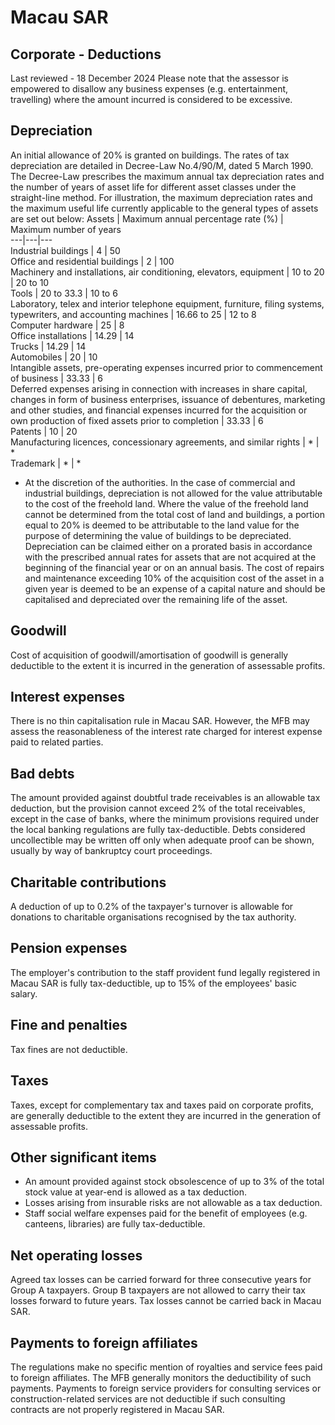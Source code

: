 # Macau SAR
## Corporate - Deductions
Last reviewed - 18 December 2024
Please note that the assessor is empowered to disallow any business expenses (e.g. entertainment, travelling) where the amount incurred is considered to be excessive.
## Depreciation
An initial allowance of 20% is granted on buildings. The rates of tax depreciation are detailed in Decree-Law No.4/90/M, dated 5 March 1990. The Decree-Law prescribes the maximum annual tax depreciation rates and the number of years of asset life for different asset classes under the straight-line method. For illustration, the maximum depreciation rates and the maximum useful life currently applicable to the general types of assets are set out below:
Assets | Maximum annual percentage rate (%) | Maximum number of years  
---|---|---  
Industrial buildings | 4 | 50  
Office and residential buildings | 2 | 100  
Machinery and installations, air conditioning, elevators, equipment | 10 to 20 | 20 to 10  
Tools | 20 to 33.3 | 10 to 6  
Laboratory, telex and interior telephone equipment, furniture, filing systems, typewriters, and accounting machines | 16.66 to 25 | 12 to 8  
Computer hardware | 25 | 8  
Office installations | 14.29 | 14  
Trucks | 14.29 | 14  
Automobiles | 20 | 10  
Intangible assets, pre-operating expenses incurred prior to commencement of business | 33.33 | 6  
Deferred expenses arising in connection with increases in share capital, changes in form of business enterprises, issuance of debentures, marketing and other studies, and financial expenses incurred for the acquisition or own production of fixed assets prior to completion | 33.33 | 6  
Patents | 10 | 20  
Manufacturing licences, concessionary agreements, and similar rights | * | *  
Trademark | * | *  
* At the discretion of the authorities.
In the case of commercial and industrial buildings, depreciation is not allowed for the value attributable to the cost of the freehold land. Where the value of the freehold land cannot be determined from the total cost of land and buildings, a portion equal to 20% is deemed to be attributable to the land value for the purpose of determining the value of buildings to be depreciated.
Depreciation can be claimed either on a prorated basis in accordance with the prescribed annual rates for assets that are not acquired at the beginning of the financial year or on an annual basis.
The cost of repairs and maintenance exceeding 10% of the acquisition cost of the asset in a given year is deemed to be an expense of a capital nature and should be capitalised and depreciated over the remaining life of the asset.
## Goodwill
Cost of acquisition of goodwill/amortisation of goodwill is generally deductible to the extent it is incurred in the generation of assessable profits.
## Interest expenses
There is no thin capitalisation rule in Macau SAR. However, the MFB may assess the reasonableness of the interest rate charged for interest expense paid to related parties.
## Bad debts
The amount provided against doubtful trade receivables is an allowable tax deduction, but the provision cannot exceed 2% of the total receivables, except in the case of banks, where the minimum provisions required under the local banking regulations are fully tax-deductible.
Debts considered uncollectible may be written off only when adequate proof can be shown, usually by way of bankruptcy court proceedings.
## Charitable contributions
A deduction of up to 0.2% of the taxpayer's turnover is allowable for donations to charitable organisations recognised by the tax authority.
## Pension expenses
The employer's contribution to the staff provident fund legally registered in Macau SAR is fully tax-deductible, up to 15% of the employees' basic salary.
## Fine and penalties
Tax fines are not deductible.
## Taxes
Taxes, except for complementary tax and taxes paid on corporate profits, are generally deductible to the extent they are incurred in the generation of assessable profits.
## Other significant items
  * An amount provided against stock obsolescence of up to 3% of the total stock value at year-end is allowed as a tax deduction.
  * Losses arising from insurable risks are not allowable as a tax deduction.
  * Staff social welfare expenses paid for the benefit of employees (e.g. canteens, libraries) are fully tax-deductible.


## Net operating losses
Agreed tax losses can be carried forward for three consecutive years for Group A taxpayers. Group B taxpayers are not allowed to carry their tax losses forward to future years. Tax losses cannot be carried back in Macau SAR.
## Payments to foreign affiliates
The regulations make no specific mention of royalties and service fees paid to foreign affiliates. The MFB generally monitors the deductibility of such payments. Payments to foreign service providers for consulting services or construction-related services are not deductible if such consulting contracts are not properly registered in Macau SAR.
